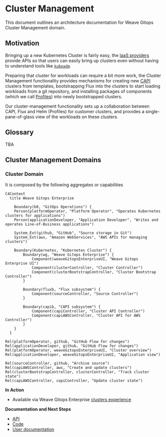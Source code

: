 # Cluster Management 
This document outlines an architecture documentation for Weave Gitops Cluster Management domain.

## Motivation
Bringing up a new Kubernetes Cluster is fairly easy, the [IaaS providers](https://azure.microsoft.com/en-gb/resources/cloud-computing-dictionary/what-is-iaas/) provide APIs so that users can easily bring up clusters even without having to understand tools like [`kubeadm`](https://kubernetes.io/docs/setup/production-environment/tools/kubeadm/create-cluster-kubeadm/).

Preparing that cluster for workloads can require a bit more work, the Cluster Management functionality provides mechanisms for creating new [CAPI](https://cluster-api.sigs.k8s.io/) clusters from templates, bootstrapping Flux into the clusters to start loading workloads from a git repository, and installing packages of components (which we call [Profiles](https://docs.gitops.weave.works/docs/cluster-management/profiles/)) into newly bootstrapped clusters.

Our cluster-management functionality sets up a collaboration between CAPI, Flux and Helm (Profiles) for customer clusters, and provides a single-pane-of-glass view of the workloads on these clusters.

## Glossary

TBA

## Cluster Management Domains

### Cluster Domain

It is composed by the following aggregates or capabilities

```mermaid
C4Context
  title Weave Gitops Enterprise

    Boundary(b0, "GitOps Operations") {
    Person(platformOperator, "Platform Operator", "Operates Kubernetes clusters for applications")
    Person(applicationDeveloper, "Application Developer", "Writes and operates Line-of-Business applications")

    System_Ext(github, "GitHub", "Source storage in Git")      
    System_Ext(aws, "Amazon WebServices", "AWS APIs for managing clusters") 

    Boundary(Kubernetes, "Kubernetes Cluster") {
        Boundary(wg, "Weave Gitops Enterprise") {  
            Component(weaveGitopsEnterpriseUI, "Weave Gitops Enterprise UI")
            Component(clusterController, "Cluster Controller")
            Component(clusterBootstrapController, "Cluster Bootstrap Controller")
        }

        Boundary(fluxb, "Flux subsystem") {  
            Component(sourceController, "Source Controller")
        }

        Boundary(capib, "CAPI subsystem") {  
            Component(capiController, "Cluster API Controller")
            Component(capiAWSController, "Cluster API for AWS Controller")
        }
    }
  }

Rel(platformOperator, github, "GitHub Flow for changes")
Rel(applicationDeveloper, github, "GitHub Flow for changes")
Rel(platformOperator, weaveGitopsEnterpriseUI, "Cluster overview")
Rel(applicationDeveloper, weaveGitopsEnterpriseUI, "Application view")

Rel(sourceController, github, "Archive source")
Rel(capiAWSController, aws, "Create and update clusters")
Rel(clusterBootstrapController, clusterController, "Track cluster state")
Rel(capiAWSController, capiController, "Update cluster state")
```

**In Action**
- Available via Weave Gitops Enterprise [clusters experience](https://demo-01.wge.dev.weave.works/clusters)

**Documentation and Next Steps**
- [API](https://github.com/weaveworks/weave-gitops-enterprise/blob/main/cmd/clusters-service/api/cluster_services.proto)
- [Code](https://github.com/weaveworks/weave-gitops-enterprise)
- [User documentation](https://docs.gitops.weave.works/docs/cluster-management/intro/)
